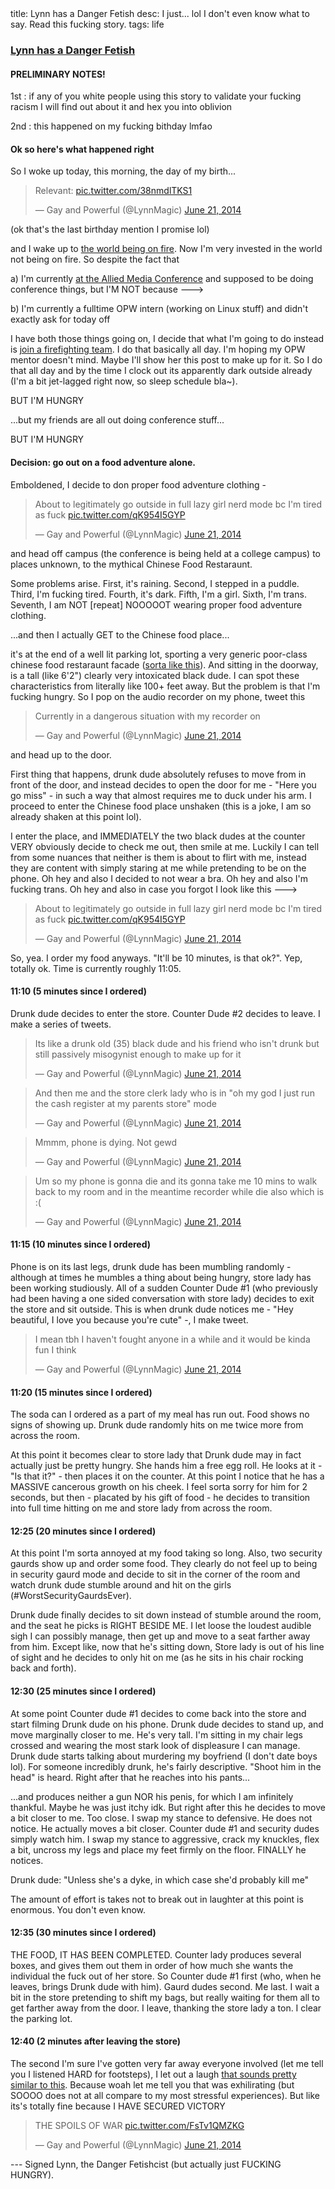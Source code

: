 <div class="metadata">
    <span>title: Lynn has a Danger Fetish</span>
    <span>desc: I just... lol I don't even know what to say. Read this fucking story.</span>
    <span>tags: life</span>
</div>

### [Lynn has a Danger Fetish](/post/lynnlovesdetroit)

#### PRELIMINARY NOTES!

1st : if any of you white people using this story to validate your fucking racism I will find out about it and hex you into oblivion

2nd : this happened on my fucking bithday lmfao

#### Ok so here's what happened right

So I woke up today, this morning, the day of my birth...

<readmore></readmore>

<blockquote class="twitter-tweet" lang="en"><p>Relevant: <a href="http://t.co/38nmdlTKS1">pic.twitter.com/38nmdlTKS1</a></p>&mdash; Gay and Powerful (@LynnMagic) <a href="https://twitter.com/LynnMagic/statuses/480198982052749313">June 21, 2014</a></blockquote>
<script async src="//platform.twitter.com/widgets.js" charset="utf-8"></script>

(ok that's the last birthday mention I promise lol)

and I wake up to [the world being on fire](http://geekfeminism.wikia.com/wiki/Gittip_crisis). Now I'm very invested in the world not being on fire. So despite the fact that

a) I'm currently [at the Allied Media Conference](amc.alliedmedia.org) and supposed to be doing conference things, but I'M NOT because --->

b) I'm currently a fulltime OPW intern (working on Linux stuff) and didn't exactly ask for today off

I have both those things going on, I decide that what I'm going to do instead is [join a firefighting team](http://atunit.org/). I do that basically all day. I'm hoping my OPW mentor doesn't mind. Maybe I'll show her this post to make up for it. So I do that all day and by the time I clock out its apparently dark outside already (I'm a bit jet-lagged right now, so sleep schedule bla~).

BUT I'M HUNGRY

...but my friends are all out doing conference stuff...

BUT I'M HUNGRY

#### Decision: go out on a food adventure alone.

Emboldened, I decide to don proper food adventure clothing -

<blockquote class="twitter-tweet" lang="en"><p>About to legitimately go outside in full lazy girl nerd mode bc I&#39;m tired as fuck <a href="http://t.co/qK954I5GYP">pic.twitter.com/qK954I5GYP</a></p>&mdash; Gay and Powerful (@LynnMagic) <a href="https://twitter.com/LynnMagic/statuses/480178452826697728">June 21, 2014</a></blockquote>
<script async src="//platform.twitter.com/widgets.js" charset="utf-8"></script>

and head off campus (the conference is being held at a college campus) to places unknown, to the mythical Chinese Food Restaraunt.

Some problems arise. First, it's raining. Second, I stepped in a puddle. Third, I'm fucking tired. Fourth, it's dark. Fifth, I'm a girl. Sixth, I'm trans. Seventh, I am NOT [repeat] NOOOOOT wearing proper food adventure clothing.

...and then I actually GET to the Chinese food place...

it's at the end of a well lit parking lot, sporting a very generic poor-class chinese food restaraunt facade ([sorta like this](http://4.bp.blogspot.com/-tHGPz1_xNIQ/UR6N15htcRI/AAAAAAAABLc/3aoW5BIsK3w/s640/8990250.jpeg)). And sitting in the doorway, is a tall (like 6'2") clearly very intoxicated black dude. I can spot these characteristics from literally like 100+ feet away. But the problem is that I'm fucking hungry. So I pop on the audio recorder on my phone, tweet this

<blockquote class="twitter-tweet" lang="en"><p>Currently in a dangerous situation with my recorder on</p>&mdash; Gay and Powerful (@LynnMagic) <a href="https://twitter.com/LynnMagic/statuses/480184723025580032">June 21, 2014</a></blockquote>
<script async src="//platform.twitter.com/widgets.js" charset="utf-8"></script>

and head up to the door.

First thing that happens, drunk dude absolutely refuses to move from in front of the door, and instead decides to open the door for me - "Here you go miss" - in such a way that almost requires me to duck under his arm. I proceed to enter the Chinese food place unshaken (this is a joke, I am so already shaken at this point lol).

I enter the place, and IMMEDIATELY the two black dudes at the counter VERY obviously decide to check me out, then smile at me. Luckily I can tell from some nuances that neither is them is about to flirt with me, instead they are content with simply staring at me while pretending to be on the phone. Oh hey and also I decided to not wear a bra. Oh hey and also I'm fucking trans. Oh hey and also in case you forgot I look like this --->

<blockquote class="twitter-tweet" lang="en"><p>About to legitimately go outside in full lazy girl nerd mode bc I&#39;m tired as fuck <a href="http://t.co/qK954I5GYP">pic.twitter.com/qK954I5GYP</a></p>&mdash; Gay and Powerful (@LynnMagic) <a href="https://twitter.com/LynnMagic/statuses/480178452826697728">June 21, 2014</a></blockquote>
<script async src="//platform.twitter.com/widgets.js" charset="utf-8"></script>

So, yea. I order my food anyways. "It'll be 10 minutes, is that ok?". Yep, totally ok. Time is currently roughly 11:05.

#### 11:10 (5 minutes since I ordered)

Drunk dude decides to enter the store. Counter Dude #2 decides to leave. I make a series of tweets.

<blockquote class="twitter-tweet" data-conversation="none" lang="en"><p>Its like a drunk old (35) black dude and his friend who isn&#39;t drunk but still passively misogynist enough to make up for it</p>&mdash; Gay and Powerful (@LynnMagic) <a href="https://twitter.com/LynnMagic/statuses/480186280139956225">June 21, 2014</a></blockquote>
<script async src="//platform.twitter.com/widgets.js" charset="utf-8"></script>

<blockquote class="twitter-tweet" data-conversation="none" lang="en"><p>And then me and the store clerk lady who is in &quot;oh my god I just run the cash register at my parents store&quot; mode</p>&mdash; Gay and Powerful (@LynnMagic) <a href="https://twitter.com/LynnMagic/statuses/480186513217441792">June 21, 2014</a></blockquote>
<script async src="//platform.twitter.com/widgets.js" charset="utf-8"></script>

<blockquote class="twitter-tweet" lang="en"><p>Mmmm, phone is dying. Not gewd</p>&mdash; Gay and Powerful (@LynnMagic) <a href="https://twitter.com/LynnMagic/statuses/480186642422972416">June 21, 2014</a></blockquote>
<script async src="//platform.twitter.com/widgets.js" charset="utf-8"></script>

<blockquote class="twitter-tweet" lang="en"><p>Um so my phone is gonna die and its gonna take me 10 mins to walk back to my room and in the meantime recorder while die also which is :(</p>&mdash; Gay and Powerful (@LynnMagic) <a href="https://twitter.com/LynnMagic/statuses/480186941191630849">June 21, 2014</a></blockquote>
<script async src="//platform.twitter.com/widgets.js" charset="utf-8"></script>

#### 11:15 (10 minutes since I ordered)

Phone is on its last legs, drunk dude has been mumbling randomly - although at times he mumbles a thing about being hungry, store lady has been working studiously. All of a sudden Counter Dude #1 (who previously had been having a one sided conversation with store lady) decides to exit the store and sit outside. This is when drunk dude notices me - "Hey beautiful, I love you because you're cute" -, I make tweet.

<blockquote class="twitter-tweet" lang="en"><p>I mean tbh I haven&#39;t fought anyone in a while and it would be kinda fun I think</p>&mdash; Gay and Powerful (@LynnMagic) <a href="https://twitter.com/LynnMagic/statuses/480187616256487425">June 21, 2014</a></blockquote>
<script async src="//platform.twitter.com/widgets.js" charset="utf-8"></script>

#### 11:20 (15 minutes since I ordered)

The soda can I ordered as a part of my meal has run out. Food shows no signs of showing up. Drunk dude randomly hits on me twice more from across the room.

At this point it becomes clear to store lady that Drunk dude may in fact actually just be pretty hungry. She hands him a free egg roll. He looks at it - "Is that it?" - then places it on the counter. At this point I notice that he has a MASSIVE cancerous growth on his cheek. I feel sorta sorry for him for 2 seconds, but then - placated by his gift of food - he decides to transition into full time hitting on me and store lady from across the room.

#### 12:25 (20 minutes since I ordered)

At this point I'm sorta annoyed at my food taking so long. Also, two security gaurds show up and order some food. They clearly do not feel up to being in security gaurd mode and decide to sit in the corner of the room and watch drunk dude stumble around and hit on the girls (#WorstSecurityGaurdsEver).

Drunk dude finally decides to sit down instead of stumble around the room, and the seat he picks is RIGHT BESIDE ME. I let loose the loudest audible sigh I can possibly manage, then get up and move to a seat farther away from him. Except like, now that he's sitting down, Store lady is out of his line of sight and he decides to only hit on me (as he sits in his chair rocking back and forth).

#### 12:30 (25 minutes since I ordered)

At some point Counter dude #1 decides to come back into the store and start filming Drunk dude on his phone. Drunk dude decides to stand up, and move marginally closer to me. He's very tall. I'm sitting in my chair legs crossed and wearing the most stark look of displeasure I can manage. Drunk dude starts talking about murdering my boyfriend (I don't date boys lol). For someone incredibly drunk, he's fairly descriptive. "Shoot him in the head" is heard. Right after that he reaches into his pants...

...and produces neither a gun NOR his penis, for which I am infinitely thankful. Maybe he was just itchy idk. But right after this he decides to move a bit closer to me. Too close. I swap my stance to defensive. He does not notice. He actually moves a bit closer. Counter dude #1 and security dudes simply watch him. I swap my stance to aggressive, crack my knuckles, flex a bit, uncross my legs and place my feet firmly on the floor. FINALLY he notices.

Drunk dude: "Unless she's a dyke, in which case she'd probably kill me"

The amount of effort is takes not to break out in laughter at this point is enormous. You don't even know.

#### 12:35 (30 minutes since I ordered)

THE FOOD, IT HAS BEEN COMPLETED. Counter lady produces several boxes, and gives them out them in order of how much she wants the individual the fuck out of her store. So Counter dude #1 first (who, when he leaves, brings Drunk dude with him). Gaurd dudes second. Me last. I wait a bit in the store pretending to shift my bags, but really waiting for them all to get farther away from the door. I leave, thanking the store lady a ton. I clear the parking lot.

#### 12:40 (2 minutes after leaving the store)

The second I'm sure I've gotten very far away everyone involved (let me tell you I listened HARD for footsteps), I let out a laugh [that sounds pretty similar to this](https://www.youtube.com/watch?v=z3o8WHuOPEE&feature=kp). Because woah let me tell you that was exhilirating (but SOOOO does not at all compare to my most stressful experiences). But like its's totally fine because I HAVE SECURED VICTORY

<blockquote class="twitter-tweet" lang="en"><p>THE SPOILS OF WAR <a href="http://t.co/FsTv1QMZKG">pic.twitter.com/FsTv1QMZKG</a></p>&mdash; Gay and Powerful (@LynnMagic) <a href="https://twitter.com/LynnMagic/statuses/480196255583199232">June 21, 2014</a></blockquote>
<script async src="//platform.twitter.com/widgets.js" charset="utf-8"></script>

--- Signed Lynn, the Danger Fetishcist (but actually just FUCKING HUNGRY).
